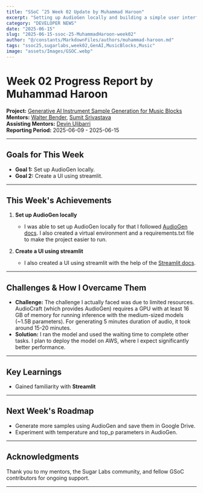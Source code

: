 ```yaml
---
title: "SSoC ’25 Week 02 Update by Muhammad Haroon"
excerpt: "Setting up AudioGen locally and building a simple user interface using Streamlit for generating audio from text."
category: "DEVELOPER NEWS"
date: "2025-06-15"
slug: "2025-06-15-ssoc-25-MuhammadHaroon-week02"
author: "@/constants/MarkdownFiles/authors/muhammad-haroon.md"
tags: "ssoc25,sugarlabs,week02,GenAI,MusicBlocks,Music"
image: "assets/Images/GSOC.webp"
---
```


<!-- markdownlint-disable -->

# Week 02 Progress Report by Muhammad Haroon

**Project:** [Generative AI Instrument Sample Generation for Music Blocks](https://github.com/sugarlabs/GSoC/blob/master/Ideas-2025.md#Generative-AI-Instrument-Sample-Generation-for-Music-Blocks)  
**Mentors:** [Walter Bender](https://github.com/walterbender), [Sumit Srivastava](https://github.com/sum2it)  
**Assisting Mentors:** [Devin Ulibarri](https://github.com/pikurasa)  
**Reporting Period:** 2025-06-09 - 2025-06-15  

---

## Goals for This Week

- **Goal 1:** Set up AudioGen locally.
- **Goal 2:** Create a UI using streamlit.

---

## This Week's Achievements

1. **Set up AudioGen locally**  
   - I was able to set up AudioGen locally for that I followed [AudioGen docs](https://github.com/facebookresearch/audiocraft/blob/main/docs/AUDIOGEN.md). I also created a virtual environment and a requirements.txt file to make the project easier to run.

2. **Create a UI using streamlit**  
   - I also created a UI using streamlit with the help of the [Streamlit docs](https://docs.streamlit.io/).

---

## Challenges & How I Overcame Them

- **Challenge:** The challenge I actually faced was due to limited resources. AudioCraft (which provides AudioGen) requires a GPU with at least 16 GB of memory for running inference with the medium-sized models (~1.5B parameters). For generating 5 minutes duration of audio, it took around 15-20 minutes.  
- **Solution:** I ran the model and used the waiting time to complete other tasks. I plan to deploy the model on AWS, where I expect significantly better performance. 

---

## Key Learnings

- Gained familiarity with **Streamlit**

---

## Next Week's Roadmap

- Generate more samples using AudioGen and save them in Google Drive.
- Experiment with temperature and top_p parameters in AudioGen.

---

## Acknowledgments

Thank you to my mentors, the Sugar Labs community, and fellow GSoC contributors for ongoing support.

---